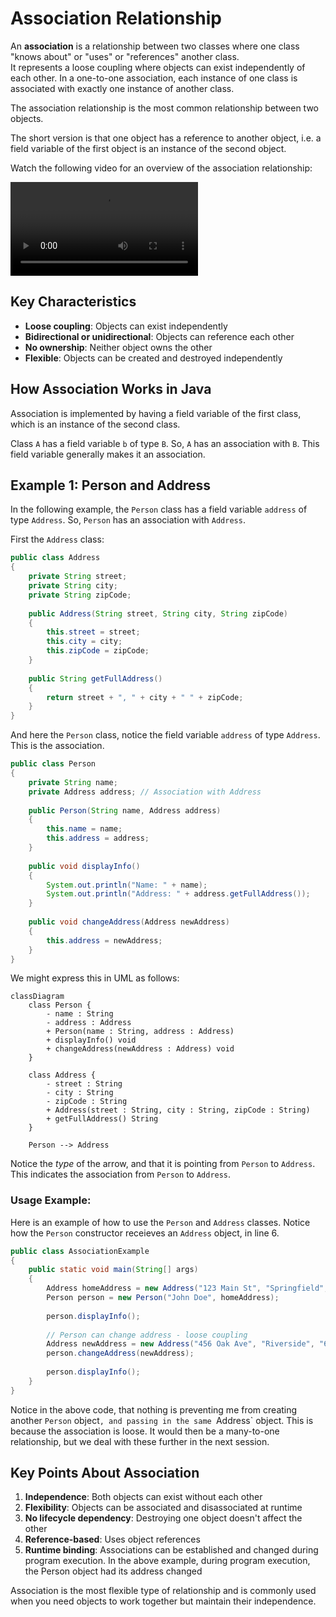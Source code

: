 # Association Relationship

An **association** is a relationship between two classes where one class "knows about" or "uses" or "references" another class.\
It represents a loose coupling where objects can exist independently of each other. In a one-to-one association, each instance of one class is associated with exactly one instance of another class.

The association relationship is the most common relationship between two objects.

The short version is that one object has a reference to another object, i.e. a field variable of the first object is an instance of the second object.

Watch the following video for an overview of the association relationship:

<video src="https://youtu.be/pnRQPfMuyQY"></video>


## Key Characteristics

- **Loose coupling**: Objects can exist independently
- **Bidirectional or unidirectional**: Objects can reference each other
- **No ownership**: Neither object owns the other
- **Flexible**: Objects can be created and destroyed independently

## How Association Works in Java

Association is implemented by having a field variable of the first class, which is an instance of the second class.

Class `A` has a field variable `b` of type `B`. So, `A` has an association with `B`.
This field variable generally makes it an association.


## Example 1: Person and Address
In the following example, the `Person` class has a field variable `address` of type `Address`. So, `Person` has an association with `Address`.

First the `Address` class:

```java
public class Address 
{
    private String street;
    private String city;
    private String zipCode;
    
    public Address(String street, String city, String zipCode) 
    {
        this.street = street;
        this.city = city;
        this.zipCode = zipCode;
    }
    
    public String getFullAddress() 
    {
        return street + ", " + city + " " + zipCode;
    }
}
```

And here the `Person` class, notice the field variable `address` of type `Address`. This is the association.

```java
public class Person 
{
    private String name;
    private Address address; // Association with Address
    
    public Person(String name, Address address) 
    {
        this.name = name;
        this.address = address;
    }
    
    public void displayInfo() 
    {
        System.out.println("Name: " + name);
        System.out.println("Address: " + address.getFullAddress());
    }
    
    public void changeAddress(Address newAddress) 
    {
        this.address = newAddress;
    }
}
```

We might express this in UML as follows:

```mermaid
classDiagram
    class Person {
        - name : String
        - address : Address
        + Person(name : String, address : Address)
        + displayInfo() void
        + changeAddress(newAddress : Address) void
    }

    class Address {
        - street : String
        - city : String
        - zipCode : String
        + Address(street : String, city : String, zipCode : String)
        + getFullAddress() String
    }

    Person --> Address
``` 

Notice the _type_ of the arrow, and that it is pointing from `Person` to `Address`. This indicates the association from `Person` to `Address`.


### Usage Example:

Here is an example of how to use the `Person` and `Address` classes.
Notice how the `Person` constructor receieves an `Address` object, in line 6.

```java
public class AssociationExample 
{
    public static void main(String[] args) 
    {
        Address homeAddress = new Address("123 Main St", "Springfield", "12345");
        Person person = new Person("John Doe", homeAddress);
        
        person.displayInfo();
        
        // Person can change address - loose coupling
        Address newAddress = new Address("456 Oak Ave", "Riverside", "67890");
        person.changeAddress(newAddress);
        
        person.displayInfo();
    }
}
```


Notice in the above code, that nothing is preventing me from creating another `Person` object`, and passing in the same `Address` object. This is because the association is loose. It would then be a many-to-one relationship, but we deal with these further in the next session. 

## Key Points About Association

1. **Independence**: Both objects can exist without each other
2. **Flexibility**: Objects can be associated and disassociated at runtime
3. **No lifecycle dependency**: Destroying one object doesn't affect the other
4. **Reference-based**: Uses object references
5. **Runtime binding**: Associations can be established and changed during program execution. In the above example, during program execution, the Person object had its address changed

Association is the most flexible type of relationship and is commonly used when you need objects to work together but maintain their independence.
